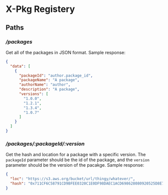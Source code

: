 # X-Pkg Registery

## Paths

### */packages*

Get all of the packages in JSON format. Sample response:

```JSON
{
  "data": [
    {
      "packageId": "author.package_id",
      "packageName": "A package",
      "authorName": "author",
      "description": "A package",
      "versions": [
        "1.0.0",
        "1.2.1",
        "1.3.4",
        "1.0.7"
      ]
    }
  ]
}
```

### */packages/:packageId/:version*

Get the hash and location for a package with a specific version. The `packageId` parameter should be the id of the package, and the `version` parameter should be the version of the pacakge. Sample response:

```JSON
{
  "loc": "https://s3.aws.org/bucket/url/thingy/whatever/",
  "hash": "0x711CF6C58791CD9BFEE0320C1E0DF98DAEC1ACD698628080920525D8E7189398"
}
```